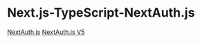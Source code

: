 # Next.js-TypeScript-NextAuth.js

[NextAuth.js](https://next-auth.js.org/)
[NextAuth.js V5](https://authjs.dev/getting-started/migrating-to-v5)
